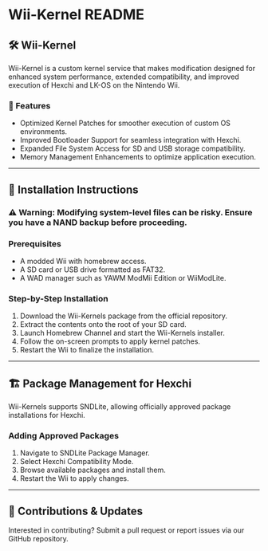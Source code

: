 # Wii-Kernel README

## 🛠️ Wii-Kernel
Wii-Kernel is a custom kernel service that makes modification designed for enhanced system performance, extended compatibility, and improved execution of Hexchi and LK-OS on the Nintendo Wii.

### 📌 Features
- Optimized Kernel Patches for smoother execution of custom OS environments.
- Improved Bootloader Support for seamless integration with Hexchi.
- Expanded File System Access for SD and USB storage compatibility.
- Memory Management Enhancements to optimize application execution.

---

## 🔧 Installation Instructions
### ⚠️ Warning: Modifying system-level files can be risky. Ensure you have a NAND backup before proceeding.
### Prerequisites
- A modded Wii with homebrew access.
- A SD card or USB drive formatted as FAT32.
- A WAD manager such as YAWM ModMii Edition or WiiModLite.

### Step-by-Step Installation
1. Download the Wii-Kernels package from the official repository.
2. Extract the contents onto the root of your SD card.
3. Launch Homebrew Channel and start the Wii-Kernels installer.
4. Follow the on-screen prompts to apply kernel patches.
5. Restart the Wii to finalize the installation.

---

## 🏗️ Package Management for Hexchi
Wii-Kernels supports SNDLite, allowing officially approved package installations for Hexchi.

### Adding Approved Packages
1. Navigate to SNDLite Package Manager.
2. Select Hexchi Compatibility Mode.
3. Browse available packages and install them.
4. Restart the Wii to apply changes.

---

## 🚀 Contributions & Updates
Interested in contributing? Submit a pull request or report issues via our GitHub repository.

